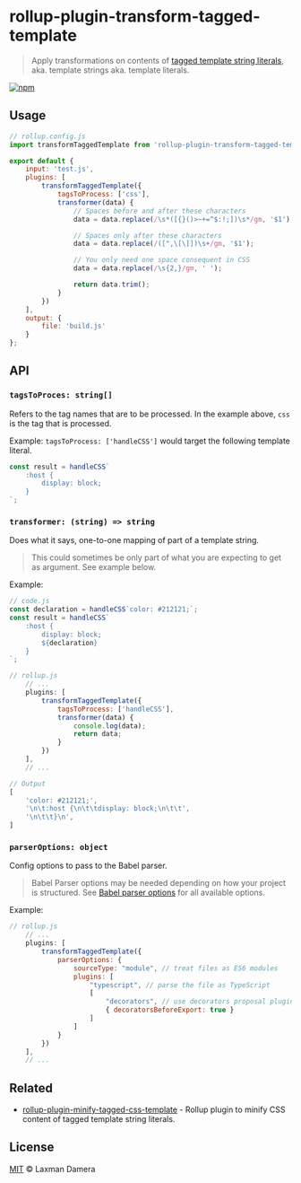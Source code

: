 # rollup-plugin-transform-tagged-template

> Apply transformations on contents of [tagged template string literals](https://developer.mozilla.org/en-US/docs/Web/JavaScript/Reference/Template_literals), aka. template strings aka. template literals.

[![npm](https://img.shields.io/npm/v/rollup-plugin-transform-tagged-template)](https://www.npmjs.com/package/rollup-plugin-transform-tagged-template)

## Usage

``` js
// rollup.config.js
import transformTaggedTemplate from 'rollup-plugin-transform-tagged-template';

export default {
	input: 'test.js',
	plugins: [
		transformTaggedTemplate({
			tagsToProcess: ['css'],
			transformer(data) {
				// Spaces before and after these characters
				data = data.replace(/\s*([{}()>~+=^$:!;])\s*/gm, '$1');

				// Spaces only after these characters
				data = data.replace(/([",\[\]])\s+/gm, '$1');

				// You only need one space consequent in CSS
				data = data.replace(/\s{2,}/gm, ' ');

				return data.trim();
			}
		})
	],
	output: {
		file: 'build.js'
	}
};
```

## API

### `tagsToProces: string[]`

Refers to the tag names that are to be processed. In the example above, `css` is the tag that is processed.

Example: `tagsToProcess: ['handleCSS']` would target the following template literal.

``` js
const result = handleCSS`
	:host {
		display: block;
	}
`;
```

### `transformer: (string) => string`

Does what it says, one-to-one mapping of part of a template string.

> This could sometimes be only part of what you are expecting to get as argument. See example below.

Example:

``` js
// code.js
const declaration = handleCSS`color: #212121;`;
const result = handleCSS`
	:host {
		display: block;
		${declaration}
	}
`;
```

``` js
// rollup.js
	// ...
	plugins: [
		transformTaggedTemplate({
			tagsToProcess: ['handleCSS'],
			transformer(data) {
                console.log(data);
				return data;
			}
		})
	],
	// ...

// Output
[
	'color: #212121;',
	'\n\t:host {\n\t\tdisplay: block;\n\t\t',
	'\n\t\t}\n',
]
```

### `parserOptions: object`

Config options to pass to the Babel parser.

> Babel Parser options may be needed depending on how your project is structured. See [Babel parser options](https://babeljs.io/docs/en/babel-parser#options) for all available options.

Example:

```js
// rollup.js
	// ...
	plugins: [
		transformTaggedTemplate({
			parserOptions: {
				sourceType: "module", // treat files as ES6 modules
				plugins: [
					"typescript", // parse the file as TypeScript
					[
						"decorators", // use decorators proposal plugin
						{ decoratorsBeforeExport: true }
					]
				]
			}
		})
	],
	// ...
```

## Related

- [rollup-plugin-minify-tagged-css-template](https://github.com/notlmn/rollup-plugin-minify-tagged-css-template) - Rollup plugin to minify CSS content of tagged template string literals.

## License

[MIT](license) &copy; Laxman Damera

